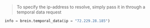 <blockquote class="lang-specific python">
<p>To specify the ip-address to resolve, simply pass it in through a temporal data request</p>
</blockquote>

>
```python
info = brein.temporal_data(ip = "72.229.28.185")
```